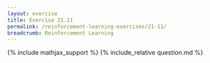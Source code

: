```yaml
---
layout: exercise
title: Exercise 21.11
permalink: /reinforcement-learning-exercises/21-11/
breadcrumb: Reinforcement Learning
---
```


{% include mathjax_support %}
{% include_relative question.md %}
